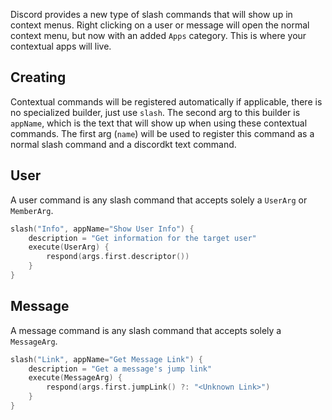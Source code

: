 Discord provides a new type of slash commands that will show up in context menus. Right clicking on a user or message will open the normal context menu, but now with an added `Apps` category. This is where your contextual apps will live.

## Creating

Contextual commands will be registered automatically if applicable, there is no specialized builder, just use `slash`. The second arg to this builder is `appName`, which is the text that will show up when using these contextual commands. The first arg (`name`) will be used to register this command as a normal slash command and a discordkt text command.

## User

A user command is any slash command that accepts solely a `UserArg` or `MemberArg`.

```kotlin
slash("Info", appName="Show User Info") {
    description = "Get information for the target user"
    execute(UserArg) {
        respond(args.first.descriptor())
    }
}
```

## Message

A message command is any slash command that accepts solely a `MessageArg`.

```kotlin
slash("Link", appName="Get Message Link") {
    description = "Get a message's jump link"
    execute(MessageArg) {
        respond(args.first.jumpLink() ?: "<Unknown Link>")
    }
}
```
